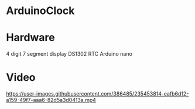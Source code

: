 # ArduinoClock

# Hardware
4 digit 7 segment display
DS1302 RTC
Arduino nano

# Video

https://user-images.githubusercontent.com/386485/235453814-eafb6d12-a159-49f7-aaa6-82d5a3d0413a.mp4

